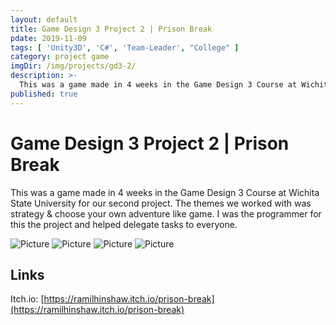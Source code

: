 ```yaml
---
layout: default
title: Game Design 3 Project 2 | Prison Break
pdate: 2019-11-09
tags: [ 'Unity3D', 'C#', 'Team-Leader', "College" ]
category: project game
imgDir: /img/projects/gd3-2/
description: >-
  This was a game made in 4 weeks in the Game Design 3 Course at Wichita State University for our second project. The themes we worked with was strategy & choose your own adventure like game. I was the programmer for this the project and helped delegate tasks to everyone.
published: true
---
```



Game Design 3 Project 2 | Prison Break
================


<div class="content-spacing"></div>

  This was a game made in 4 weeks in the Game Design 3 Course at Wichita State University for our second project. The themes we worked with was strategy & choose your own adventure like game. I was the programmer for this the project and helped delegate tasks to everyone.

  ![Picture]( {{page.imgDir}}/1.png)
  ![Picture]( {{page.imgDir}}/2.png)
  ![Picture]( {{page.imgDir}}/3.png)
  ![Picture]( {{page.imgDir}}/4.png)

<div class="content-spacing"></div>



Links
-----

Itch.io: [https://ramilhinshaw.itch.io/prison-break](https://ramilhinshaw.itch.io/prison-break)
